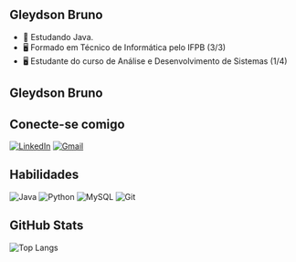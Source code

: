 ## Gleydson Bruno

- 🌱 Estudando Java.
- 🖥️ Formado em Técnico de Informática pelo IFPB (3/3)
- 🖥️ Estudante do curso de Análise e Desenvolvimento de Sistemas (1/4)


## Gleydson Bruno

## Conecte-se comigo
[![LinkedIn](https://img.shields.io/badge/LinkedIn-808080?style=for-the-badge&logo=linkedin&logoColor=white)](https://www.linkedin.com/in/gleydsonbruno/) 
[![Gmail](https://img.shields.io/badge/Gmail-808080?style=for-the-badge&logo=gmail&logoColor=red)](mailto:gleydson111932@gmail.com)


## Habilidades

![Java](https://img.shields.io/badge/java-%23ED8B00.svg?style=for-the-badge&logo=openjdk&logoColor=white)
![Python](https://img.shields.io/badge/python-3670A0?style=for-the-badge&logo=python&logoColor=ffdd54)
![MySQL](https://img.shields.io/badge/MySQL-00000F?style=for-the-badge&logo=mysql&logoColor=white)
![Git](https://img.shields.io/badge/GIT-E44C30?style=for-the-badge&logo=git&logoColor=white&bg_color=000)



## GitHub Stats
![Top Langs](https://github-readme-stats-git-masterrstaa-rickstaa.vercel.app/api/top-langs/?username=gleydsonbruno&layout=compact&bg_color=000&border_color=30A3DC&title_color=FFF&text_color=FFF)

